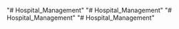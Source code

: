 "# Hospital_Management" 
"# Hospital_Management" 
"# Hospital_Management" 
"# Hospital_Management" 
